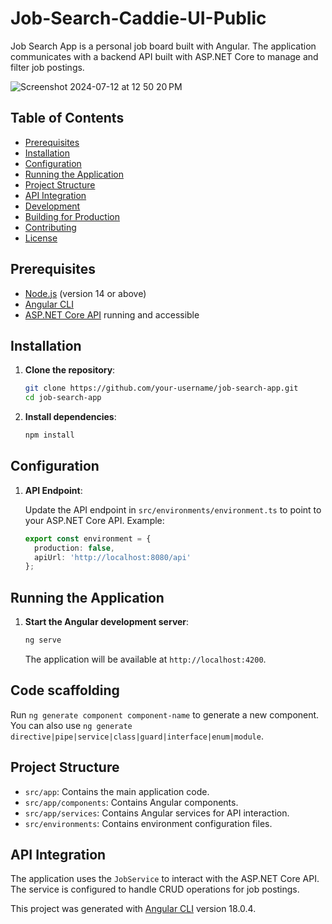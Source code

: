 # Job-Search-Caddie-UI-Public

Job Search App is a personal job board built with Angular. The application communicates with a backend API built with ASP.NET Core to manage and filter job postings.

![Screenshot 2024-07-12 at 12 50 20 PM](https://github.com/user-attachments/assets/8d863f69-2f6b-46c2-bff7-8eb6fb36bdc5)


## Table of Contents

- [Prerequisites](#prerequisites)
- [Installation](#installation)
- [Configuration](#configuration)
- [Running the Application](#running-the-application)
- [Project Structure](#project-structure)
- [API Integration](#api-integration)
- [Development](#development)
- [Building for Production](#building-for-production)
- [Contributing](#contributing)
- [License](#license)

## Prerequisites

- [Node.js](https://nodejs.org/) (version 14 or above)
- [Angular CLI](https://angular.io/cli)
- [ASP.NET Core API](https://github.com/your-username/job-search-api) running and accessible

## Installation

1. **Clone the repository**:

    ```bash
    git clone https://github.com/your-username/job-search-app.git
    cd job-search-app
    ```

2. **Install dependencies**:

    ```bash
    npm install
    ```

## Configuration

1. **API Endpoint**:

    Update the API endpoint in `src/environments/environment.ts` to point to your ASP.NET Core API. Example:

    ```typescript
    export const environment = {
      production: false,
      apiUrl: 'http://localhost:8080/api'
    };
    ```

## Running the Application

1. **Start the Angular development server**:

    ```bash
    ng serve
    ```

    The application will be available at `http://localhost:4200`.

## Code scaffolding

Run `ng generate component component-name` to generate a new component. You can also use `ng generate directive|pipe|service|class|guard|interface|enum|module`.

## Project Structure

- `src/app`: Contains the main application code.
- `src/app/components`: Contains Angular components.
- `src/app/services`: Contains Angular services for API interaction.
- `src/environments`: Contains environment configuration files.

## API Integration

The application uses the `JobService` to interact with the ASP.NET Core API. The service is configured to handle CRUD operations for job postings.


This project was generated with [Angular CLI](https://github.com/angular/angular-cli) version 18.0.4.
